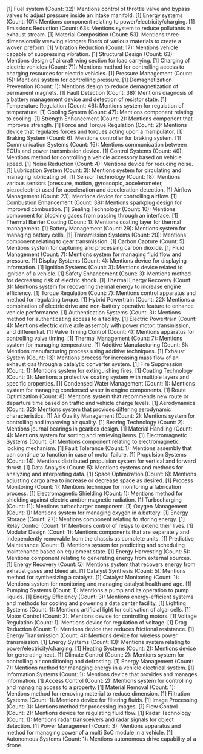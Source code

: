 [1] Fuel system (Count: 32): Mentions control of throttle valve and bypass valves to adjust pressure inside an intake manifold.
[1] Energy systems (Count: 101): Mentions component relating to power/electricity/charging.
[1] Emissions Reduction (Count: 63): Mentions system to reduce pollutants in exhaust stream.
[1] Material Composition (Count: 53): Mentions three-dimensionally weaving elongate fibers of various materials to create a woven preform.
[1] Vibration Reduction (Count: 17): Mentions vehicle capable of suppressing vibration.
[1] Structural Design (Count: 63): Mentions design of aircraft wing section for load carrying.
[1] Charging of electric vehicles (Count: 71): Mentions method for controlling access to charging resources for electric vehicles.
[1] Pressure Management (Count: 15): Mentions system for controlling pressure.
[1] Demagnetization Prevention (Count: 1): Mentions design to reduce demagnetization of permanent magnets.
[1] Fault Detection (Count: 38): Mentions diagnosis of a battery management device and detection of resistor state.
[1] Temperature Regulation (Count: 46): Mentions system for regulation of temperature.
[1] Cooling System (Count: 47): Mentions component relating to cooling.
[1] Strength Enhancement (Count: 2): Mentions component that improves strength.
[1] Force and Torque Regulation (Count: 2): Mentions device that regulates forces and torques acting upon a manipulator.
[1] Braking System (Count: 6): Mentions controller for braking system.
[1] Communication Systems (Count: 16): Mentions communication between ECUs and power transmission device.
[1] Control Systems (Count: 40): Mentions method for controlling a vehicle accessory based on vehicle speed.
[1] Noise Reduction (Count: 4): Mentions device for reducing noise.
[1] Lubrication System (Count: 3): Mentions system for circulating and managing lubricating oil.
[1] Sensor Technology (Count: 18): Mentions various sensors (pressure, motion, gyroscopic, accelerometer, piezoelectric) used for acceleration and deceleration detection.
[1] Airflow Management (Count: 23): Mentions device for controlling airflow.
[1] Combustion Enhancement (Count: 38): Mentions sparkplug design for improved combustion.
[1] Sealing Technology (Count: 10): Mentions component for blocking gases from passing through an interface.
[1] Thermal Barrier Coating (Count: 1): Mentions coating layer for thermal management.
[1] Battery Management (Count: 29): Mentions system for managing battery cells.
[1] Transmission Systems (Count: 20): Mentions component relating to gear transmission.
[1] Carbon Capture (Count: 5): Mentions system for capturing and processing carbon dioxide.
[1] Fluid Management (Count: 7): Mentions system for managing fluid flow and pressure.
[1] Display Systems (Count: 4): Mentions device for displaying information.
[1] Ignition Systems (Count: 3): Mentions device related to ignition of a vehicle.
[1] Safety Enhancement (Count: 3): Mentions method for decreasing risk of electric shock.
[1] Thermal Energy Recovery (Count: 3): Mentions system for recovering thermal energy to increase engine efficiency.
[1] Torque Regulation (Count: 7): Mentions control apparatus and method for regulating torque.
[1] Hybrid Powertrain (Count: 22): Mentions a combination of electric drive and non-battery operative feature to enhance vehicle performance.
[1] Authentication Systems (Count: 3): Mentions method for authenticating access to a facility.
[1] Electric Powertrain (Count: 4): Mentions electric drive axle assembly with power motor, transmission, and differential.
[1] Valve Timing Control (Count: 4): Mentions apparatus for controlling valve timing.
[1] Thermal Management (Count: 7): Mentions system for managing temperature.
[1] Additive Manufacturing (Count: 6): Mentions manufacturing process using additive techniques.
[1] Exhaust System (Count: 13): Mentions process for increasing mass flow of an exhaust gas through a catalytic converter system.
[1] Fire Suppression (Count: 1): Mentions system for extinguishing fires.
[1] Coating Technology (Count: 3): Mentions a protective coating system with multiple layers and specific properties.
[1] Condensed Water Management (Count: 1): Mentions system for managing condensed water in engine components.
[1] Route Optimization (Count: 8): Mentions system that recommends new route or departure time based on traffic and vehicle charge levels.
[1] Aerodynamics (Count: 32): Mentions system that provides differing aerodynamic characteristics.
[1] Air Quality Management (Count: 2): Mentions system for controlling and improving air quality.
[1] Bearing Technology (Count: 2): Mentions journal bearings in gearbox design.
[1] Material Handling (Count: 4): Mentions system for sorting and retrieving items.
[1] Electromagnetic Systems (Count: 6): Mentions component relating to electromagnetic locking mechanism.
[1] Fault Tolerance (Count: 1): Mentions assembly that can continue to function in case of motor failure.
[1] Propulsion Systems (Count: 14): Mentions distributed propulsion system for vertical and forward thrust.
[1] Data Analysis (Count: 5): Mentions systems and methods for analyzing and interpreting data.
[1] Space Optimization (Count: 6): Mentions adjusting cargo area to increase or decrease space as desired.
[1] Process Monitoring (Count: 1): Mentions technique for monitoring a fabrication process.
[1] Electromagnetic Shielding (Count: 1): Mentions method for shielding against electric and/or magnetic radiation.
[1] Turbocharging (Count: 11): Mentions turbocharger component.
[1] Oxygen Management (Count: 1): Mentions system for managing oxygen in a battery.
[1] Energy Storage (Count: 27): Mentions component relating to storing energy.
[1] Relay Control (Count: 1): Mentions control of relays to extend their lives.
[1] Modular Design (Count: 1): Mentions components that are separately and independently removable from the chassis as complete units.
[1] Predictive Maintenance (Count: 1): Mentions system for predicting and scheduling maintenance based on equipment state.
[1] Energy Harvesting (Count: 5): Mentions component relating to generating energy from external sources.
[1] Energy Recovery (Count: 5): Mentions system that recovers energy from exhaust gases and bleed air.
[1] Catalyst Synthesis (Count: 5): Mentions method for synthesizing a catalyst.
[1] Catalyst Monitoring (Count: 1): Mentions system for monitoring and managing catalyst health and age.
[1] Pumping Systems (Count: 1): Mentions a pump and its operation to pump liquids.
[1] Energy Efficiency (Count: 3): Mentions energy-efficient systems and methods for cooling and powering a data center facility.
[1] Lighting Systems (Count: 1): Mentions artificial light for cultivation of algal cells.
[1] Motor Control (Count: 2): Mentions device for controlling motors.
[1] Voltage Regulation (Count: 1): Mentions device for regulation of voltage.
[1] Drag Reduction (Count: 1): Mentions device that reduces frictional resistance.
[1] Energy Transmission (Count: 4): Mentions device for wireless power transmission.
[1] Energy Systems (Count: 13): Mentions system relating to power/electricity/charging.
[1] Heating Systems (Count: 2): Mentions device for generating heat.
[1] Climate Control (Count: 2): Mentions system for controlling air conditioning and defrosting.
[1] Energy Management (Count: 7): Mentions method for managing energy in a vehicle electrical system.
[1] Information Systems (Count: 1): Mentions device that provides and manages information.
[1] Access Control (Count: 2): Mentions system for controlling and managing access to a property.
[1] Material Removal (Count: 1): Mentions method for removing material to reduce dimension.
[1] Filtration Systems (Count: 1): Mentions device for filtering fluids.
[1] Image Processing (Count: 3): Mentions method for processing images.
[1] Flow Control (Count: 2): Mentions device for regulating fluid flow.
[1] Radar Technology (Count: 1): Mentions radar transceivers and radar signals for object detection.
[1] Power Management (Count: 3): Mentions apparatus and method for managing power of a multi SoC module in a vehicle.
[1] Autonomous Systems (Count: 1): Mentions autonomous drive capability of a drone.

